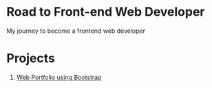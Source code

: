 # Road to Front-end Web Developer

My journey to become a frontend web developer

# Projects

1. [Web Portfolio using Bootstrap](https://wahidrizka.github.io/road-to-frontend/Bootstrap/portfolio-bootstrap5/)
